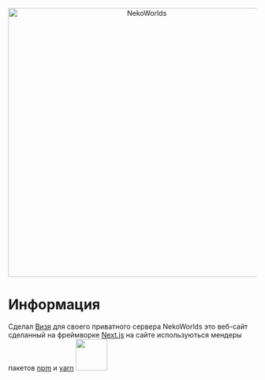 <div align="center">
	<p>
		<a href="https://nekocorp.gq"><img src="https://i.ibb.co/BzV3rmv/2.png" width="546" alt="NekoWorlds" /></a>
	<p>
</div>

# Информация

Сделал [Визя](https://t.me/wesleezz) для своего приватного сервера NekoWorlds это веб-сайт сделанный на фреймворке [Next.js](https://nextjs.org) на сайте используються мендеры пакетов [npm](https://www.npmjs.com/) и [yarn](https://classic.yarnpkg.com) <img src="https://classic.yarnpkg.com/assets/feature-speed.png" width="64" />
